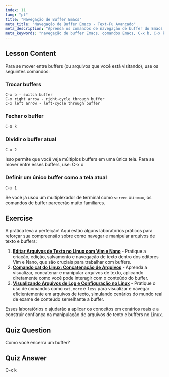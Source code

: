 ```yaml
---
index: 11
lang: "pt"
title: "Navegação de Buffer Emacs"
meta_title: "Navegação de Buffer Emacs - Text-Fu Avançado"
meta_description: "Aprenda os comandos de navegação de buffer do Emacs. Alterne, feche e divida buffers eficientemente com este tutorial de Emacs para iniciantes. Melhore seu fluxo de trabalho!"
meta_keywords: "navegação de buffer Emacs, comandos Emacs, C-x b, C-x k, tutorial Linux, guia Emacs, Emacs para iniciantes"
---
```


## Lesson Content

Para se mover entre buffers (ou arquivos que você está visitando), use os seguintes comandos:

### Trocar buffers

```
C-x b - switch buffer
C-x right arrow - right-cycle through buffer
C-x left arrow - left-cycle through buffer
```

### Fechar o buffer

```
C-x k
```

### Dividir o buffer atual

```
C-x 2
```

Isso permite que você veja múltiplos buffers em uma única tela. Para se mover entre esses buffers, use: C-x o

### Definir um único buffer como a tela atual

```
C-x 1
```

Se você já usou um multiplexador de terminal como `screen` ou `tmux`, os comandos de buffer parecerão muito familiares.

## Exercise

A prática leva à perfeição! Aqui estão alguns laboratórios práticos para reforçar sua compreensão sobre como navegar e manipular arquivos de texto e buffers:

1. **[Editar Arquivos de Texto no Linux com Vim e Nano](https://labex.io/pt/labs/comptia-edit-text-files-in-linux-with-vim-and-nano-591076)** - Pratique a criação, edição, salvamento e navegação de texto dentro dos editores Vim e Nano, que são cruciais para trabalhar com buffers.
2. **[Comando cat do Linux: Concatenação de Arquivos](https://labex.io/pt/labs/linux-linux-cat-command-file-concatenating-210986)** - Aprenda a visualizar, concatenar e manipular arquivos de texto, aplicando diretamente como você pode interagir com o conteúdo do buffer.
3. **[Visualizando Arquivos de Log e Configuração no Linux](https://labex.io/pt/labs/linux-viewing-log-and-configuration-files-in-linux-387914)** - Pratique o uso de comandos como `cat`, `more` e `less` para visualizar e navegar eficientemente em arquivos de texto, simulando cenários do mundo real de exame de conteúdo semelhante a buffer.

Esses laboratórios o ajudarão a aplicar os conceitos em cenários reais e a construir confiança na manipulação de arquivos de texto e buffers no Linux.

## Quiz Question

Como você encerra um buffer?

## Quiz Answer

C-x k
